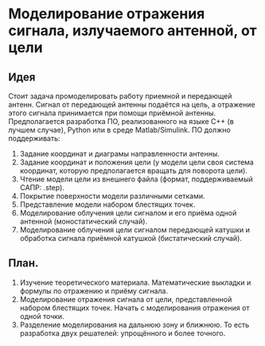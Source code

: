 # Моделирование отражения сигнала, излучаемого антенной, от цели

## Идея
Стоит задача промоделировать работу приемной и передающей антенн. Сигнал от передающей антенны подаётся на цель, а отражение этого сигнала принимается при помощи приёмной антенны. Предполагается разработка ПО, реализованного на языке C++ (в лучшем случае), Python или в среде Matlab/Simulink. 
ПО должно поддерживать:
1. Задание координат и диаграмы направленности антенны.
2. Задание координат и положения цели (у модели цели своя система координат, которую предполагается вращать для поворота цели).
3. Чтение модели цели из внешнего файла (формат, поддерживаемый САПР: .step).
4. Покрытие поверхности модели различными сетками.
5. Представление модели набором блестящих точек.
6. Моделирование облучения цели сигналом и его приёма одной антенной (моностатический случай).
7. Моделирование облучения цели сигналом передающей катушки и обработка сигнала приёмной катушкой (бистатический случай).

## План.
1. Изучение теоретического материала. Математические выкладки и формулы по отражению и приёму сигнала.
2. Моделирование отражения сигнала от цели, представленной набором блестящих точек. Начать с моделирования отражения от одной точки.
3. Разделение моделирования на дальнюю зону и ближнюю. То есть разработка двух решателей: упрощённого и более точного.
